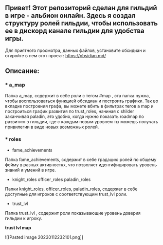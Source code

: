 ## Привет! Этот репозиторий сделан для гильдий в игре - альбион онлайн. Здесь я создал структуру ролей гильдии, чтобы использовать ее в дискорд канале гильдии для удобства игры. ##

Для приятного просмотра, данных файлов, установите обсидиан и откройте в нем этот проект: https://obsidian.md/

## Описание: ##

### * a_map ###

Папка a_map, содержит в себе роли с тегом #map , эта папка нужна, чтобы воспользоваться функцией обсидиан и построить графики. Так во вкладке построения графа, вы можете вбить в фильтрах тегов a map и построиться график развития по trust_roles, начиная с shilder заканчивая paladin, это удобно, когда нужно показать roadmap по развитию в гильдии, где с каждым новым уровнем ты можешь получать привилегии в виде новых возможных ролей.

### * roles ###

* fame_achievements

Папка fame_achievements, содержит в себе градацию ролей по общему фейму в разных активностях, что позволяет идентифицировать уровень знаний и умений в игре.

* knight_roles
officer_roles
paladin_roles

Папки knight_roles, officer_roles, paladin_roles, содержат в себе доступные для игроков с соответствующим trust_lvl роли.

* trust_lvl 

Папка trust_lvl , содержит роли показывающие уровень доверия гильдии к игроку.

**trust lvl map**

![[Pasted image 20230112232101.png]]